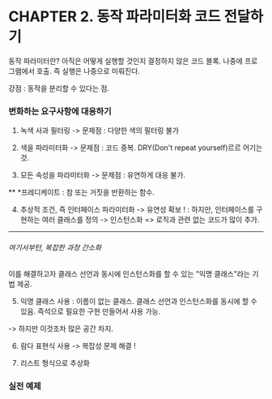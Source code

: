 # CHAPTER 2. 동작 파라미터화 코드 전달하기

동작 파라미터란? 아직은 어떻게 실행할 것인지 결정하지 않은 코드 블록.
나중에 프로그램에서 호출. 즉 실행은 나중으로 미뤄진다.

강점 : 동작을 분리할 수 있다는 점. 


### 변화하는 요구사항에 대응하기
1. 녹색 사과 필터링 -> 문제점 : 다양한 색의 필터링 불가

2. 색을 파라미터화 -> 문제점 : 코드 중복. DRY(Don't repeat yourself)르르 어기는 것.

3. 모든 속성을 파라미터화 -> 문제점 : 유연하게 대응 불가.

** *프레디케이트 : 참 또는 거짓을 반환하는 함수.

4. 추상적 조건, 즉 인터페이스 파라미터화 -> 유연성 확보 !
: 하지만, 인터페이스를 구현하는 여러 클래스를 정의 -> 인스턴스화
=> 로직과 관련 없는 코드가 많이 추가.

---
###### 여기서부턴, 복잡한 과정 간소화

이를 해결하고자 클래스 선언과 동시에 인스턴스화를 할 수 있는 "익명 클래스"라는 기법 제공.

5. 익명 클래스 사용
: 이름이 없는 클래스. 클래스 선언과 인스턴스화를 동시에 할 수 있음. 즉석으로 필요한 구현 만들어서 사용 가능.

-> 하지만 이것조차 많은 공간 차지.

6. 람다 표현식 사용
-> 복잡성 문제 해결 !

7. 리스트 형식으로 추상화



### 실전 예제









